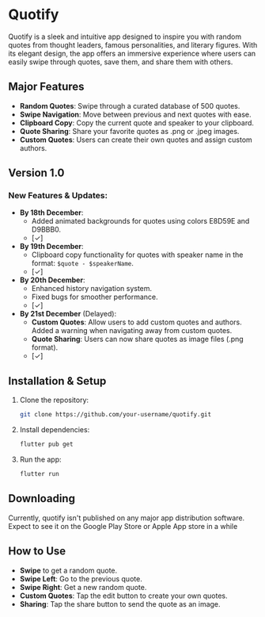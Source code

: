 # Quotify

Quotify is a sleek and intuitive app designed to inspire you with random quotes from thought leaders, famous personalities, and literary figures. With its elegant design, the app offers an immersive experience where users can easily swipe through quotes, save them, and share them with others.

## Major Features
- **Random Quotes**: Swipe through a curated database of 500 quotes.
- **Swipe Navigation**: Move between previous and next quotes with ease.
- **Clipboard Copy**: Copy the current quote and speaker to your clipboard.
- **Quote Sharing**: Share your favorite quotes as .png or .jpeg images.
- **Custom Quotes**: Users can create their own quotes and assign custom authors.

## Version 1.0
### New Features & Updates:
- **By 18th December**:
  - Added animated backgrounds for quotes using colors E8D59E and D9BBB0.
  - [✓]
- **By 19th December**:
  - Clipboard copy functionality for quotes with speaker name in the format: `$quote - $speakerName`.
  - [✓]
- **By 20th December**:
  - Enhanced history navigation system.
  - Fixed bugs for smoother performance.
  - [✓]
- **By 21st December** (Delayed):
  - **Custom Quotes**: Allow users to add custom quotes and authors. Added a warning when navigating away from custom quotes.
  - **Quote Sharing**: Users can now share quotes as image files (.png format).
  - [✓]

## Installation & Setup

1. Clone the repository:
    ```bash
    git clone https://github.com/your-username/quotify.git
    ```

2. Install dependencies:
    ```bash
    flutter pub get
    ```

3. Run the app:
    ```bash
    flutter run
    ```

## Downloading
Currently, quotify isn't published on any major app distribution software.
Expect to see it on the Google Play Store or Apple App store in a while

## How to Use
- **Swipe** to get a random quote.
- **Swipe Left**: Go to the previous quote.
- **Swipe Right**: Get a new random quote.
- **Custom Quotes**: Tap the edit button to create your own quotes.
- **Sharing**: Tap the share button to send the quote as an image.
